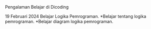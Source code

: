 Pengalaman Belajar di Dicoding

19 Februari 2024
Belajar Logika Pemrograman.
*Belajar tentang logika pemrograman.
*Belajar diagram logika pemrograman.
